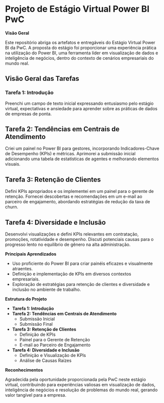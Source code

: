 # Projeto de Estágio Virtual Power BI PwC

**Visão Geral**

Este repositório abriga os artefatos e entregáveis do Estágio Virtual Power BI da PwC. A proposta do estágio foi proporcionar uma experiência prática na utilização do Power BI, uma ferramenta líder em visualização de dados e inteligência de negócios, dentro do contexto de cenários empresariais do mundo real.

## Visão Geral das Tarefas

### Tarefa 1: Introdução    
Preenchi um campo de texto inicial expressando entusiasmo pelo estágio virtual, expectativas e ansiedade para aprender sobre as práticas de dados de empresas de ponta.

## Tarefa 2: Tendências em Centrais de Atendimento  
Criei um painel no Power BI para gestores, incorporando Indicadores-Chave de Desempenho (KPIs) e métricas. Aprimorei a submissão inicial adicionando uma tabela de estatísticas de agentes e melhorando elementos visuais.

## Tarefa 3: Retenção de Clientes    
Defini KPIs apropriados e os implementei em um painel para o gerente de retenção. Fornecei descobertas e recomendações em um e-mail ao parceiro de engajamento, abordando estratégias de redução da taxa de churn.

## Tarefa 4: Diversidade e Inclusão   
Desenvolvi visualizações e defini KPIs relevantes em contratação, promoções, rotatividade e desempenho. Discuti potenciais causas para o progresso lento no equilíbrio de gênero na alta administração.

**Principais Aprendizados**

- Uso proficiente do Power BI para criar painéis eficazes e visualmente atraentes.
- Definição e implementação de KPIs em diversos contextos empresariais.
- Exploração de estratégias para retenção de clientes e diversidade e inclusão no ambiente de trabalho.

**Estrutura do Projeto**

- **Tarefa 1: Introdução**
- **Tarefa 2: Tendências em Centrais de Atendimento**
  - Submissão Inicial
  - Submissão Final
- **Tarefa 3: Retenção de Clientes**
  - Definição de KPIs
  - Painel para o Gerente de Retenção
  - E-mail ao Parceiro de Engajamento
- **Tarefa 4: Diversidade e Inclusão**
  - Definição e Visualização de KPIs
  - Análise de Causas Raízes

**Reconhecimentos**

Agradecida pela oportunidade proporcionada pela PwC neste estágio virtual, contribuindo para experiências valiosas em visualização de dados, inteligência de negócios e resolução de problemas do mundo real, gerando valor tangível para a empresa.

